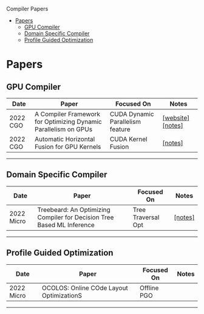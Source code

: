 Compiler Papers

- [Papers](#papers)
  - [GPU Compiler](#GPU-Compiler)
  - [Domain Specific Compiler](#Domain-Specific-Compiler)
  - [Profile Guided Optimization](#Profile-Guided-Optimization)

# Papers

## GPU Compiler
| **Date** | **Paper** | **Focused On** | **Notes** |
| --- | --- | --- | --- |
| 2022 CGO | A Compiler Framework for Optimizing Dynamic Parallelism on GPUs   | CUDA Dynamic Parallelism feature | [[website]](https://ielhajj.github.io/publications.html) [[notes]](https://zhuanlan.zhihu.com/p/595665971) |
| 2022 CGO | Automatic Horizontal Fusion for GPU Kernels   | CUDA Kernel Fusion | [[notes]](https://zhuanlan.zhihu.com/p/595879465) |
----

## Domain Specific Compiler
| **Date** | **Paper** | **Focused On** | **Notes** |
| --- | --- | --- | --- |
| 2022 Micro | Treebeard: An Optimizing Compiler for Decision Tree Based ML Inference  | Tree Traversal Opt | [[notes]](https://zhuanlan.zhihu.com/p/597511551) |
----

## Profile Guided Optimization
| **Date** | **Paper** | **Focused On** | **Notes** |
| --- | --- | --- | --- |
| 2022 Micro | OCOLOS: Online COde Layout OptimizationS  | Offline PGO | |
----
